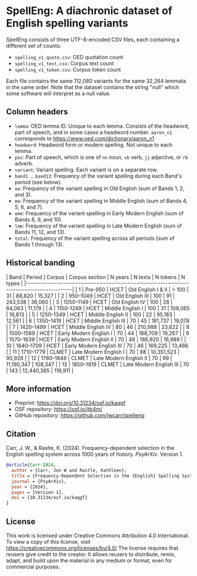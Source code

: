 SpellEng: A diachronic dataset of English spelling variants
===========================================================

SpellEng consists of three UTF-8-encoded CSV files, each containing a different set of counts:

- `spelling_v1_quote.csv`: OED quotation count
- `spelling_v1_text.csv`:  Corpus text count
- `spelling_v1_token.csv`: Corpus token count

Each file contains the same 112,080 variants for the same 32,264 lemmata in the same order. Note
that the dataset contains the string "null" which some software will interpret as a null value.


Column headers
--------------

- `lemma`: OED lemma ID. Unique to each lemma. Consists of the headword, part of speech, and in some
  cases a headword number. `aaron_n1` corresponds to https://www.oed.com/dictionary/aaron_n1
- `headword`: Headword form or modern spelling. Not unique to each lemma.
- `pos`: Part of speech, which is one of `nn` noun, `vb` verb, `jj` adjective, or `rb` adverb.
- `variant`: Variant spelling. Each variant is on a separate row.
- `band1` ... `band13`: Frequency of the variant spelling during each Band's period (see below).
- `oe`: Frequency of the variant spelling in Old English (sum of Bands 1, 2, and 3).
- `me`: Frequency of the variant spelling in Middle English (sum of Bands 4, 5, 6, and 7).
- `eme`: Frequency of the variant spelling in Early Modern English (sum of Bands 8, 9, and 10).
- `lme`: Frequency of the variant spelling in Late Modern English (sum of Bands 11, 12, and 13).
- `total`: Frequency of the variant spelling across all periods (sum of Bands 1 through 13).


Historical banding
------------------

| Band | Period    | Corpus | Corpus section           | N years | N texts |   N tokens | N types |
|-------------------------------------------------------------------------------------------------|
| 1    | Pre-950   | HCET   | Old English I & II       |   > 100 |      31 |     88,820 |  15,327 |
| 2    | 950–1049  | HCET   | Old English III          |     100 |      91 |    243,538 |  36,060 |
| 3    | 1050–1149 | HCET   | Old English IV           |     100 |      28 |     64,063 |  11,179 |
| 4    | 1150–1249 | HCET   | Middle English I         |     100 |      31 |    108,065 |  16,813 |
| 5    | 1250–1349 | HCET   | Middle English II        |     100 |      22 |     95,183 |  12,561 |
| 6    | 1350–1419 | HCET   | Middle English III       |      70 |      45 |    181,737 |  19,078 |
| 7    | 1420–1499 | HCET   | Middle English IV        |      80 |      46 |    210,988 |  23,622 |
| 8    | 1500–1569 | HCET   | Early Modern English I   |      70 |      44 |    188,709 |  19,267 |
| 9    | 1570–1639 | HCET   | Early Modern English II  |      70 |      48 |    186,920 |  16,989 |
| 10   | 1640–1709 | HCET   | Early Modern English III |      70 |      46 |    169,225 |  13,466 |
| 11   | 1710–1779 | CLMET  | Late Modern English I    |      70 |      88 | 10,351,523 |  90,928 |
| 12   | 1780–1849 | CLMET  | Late Modern English II   |      70 |      99 | 11,190,347 | 108,347 |
| 13   | 1850–1919 | CLMET  | Late Modern English III  |      70 |     143 | 12,440,365 | 116,911 |


More information
----------------

- Preprint: https://doi.org/10.31234/osf.io/kaqgf
- OSF repository: https://osf.io/jtb4m/
- GitHub repository: https://github.com/jwcarr/spelleng


Citation
--------

Carr, J. W., & Rastle, K. (2024). Frequency-dependent selection in the English spelling system
across 1000 years of history. *PsyArXiv*. Version 1.

```bibtex
@article{Carr:2024,
  author = {Carr, Jon W and Rastle, Kathleen},
  title = {Frequency-Dependent Selection in the {English} Spelling System across 1000 Years of History},
  journal = {PsyArXiv},
  year = {2024},
  pages = {Version 1},
  doi = {10.31234/osf.io/kaqgf}
}
```

License
-------

This work is licensed under Creative Commons Attribution 4.0 International. To view a copy of this
license, visit https://creativecommons.org/licenses/by/4.0/ The license requires that reusers give
credit to the creator. It allows reusers to distribute, remix, adapt, and build upon the material
in any medium or format, even for commercial purposes.
